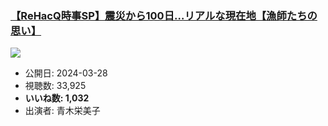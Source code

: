 ### [【ReHacQ時事SP】震災から100日…リアルな現在地【漁師たちの思い】](https://www.youtube.com/watch?v=jMgWndSuSEU)
[![](https://img.youtube.com/vi/jMgWndSuSEU/sddefault.jpg)](https://www.youtube.com/watch?v=jMgWndSuSEU)
-   公開日: 2024-03-28
-   視聴数: 33,925
-   **いいね数: 1,032**
-   出演者: 青木栄美子
